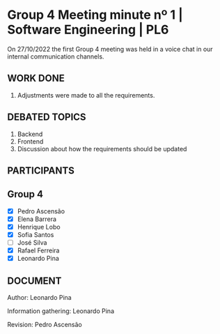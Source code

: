 # Group 4 Meeting minute nº 1 | Software Engineering | PL6 

On 27/10/2022 the first Group 4 meeting was held in a 
voice chat in our internal communication channels.

## WORK DONE

1. Adjustments were made to all the requirements.

## DEBATED TOPICS

1. Backend
2. Frontend
3. Discussion about how the requirements should be updated

## PARTICIPANTS

## Group 4
  - [x] Pedro Ascensão
  - [x] Elena Barrera
  - [x] Henrique Lobo
  - [x] Sofia Santos
  - [ ] José Silva
  - [x] Rafael Ferreira
  - [x] Leonardo Pina
 
## DOCUMENT

Author: Leonardo Pina 

Information gathering: Leonardo Pina

Revision: Pedro Ascensão
